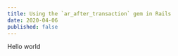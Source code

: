 ```yaml
---
title: Using the `ar_after_transaction` gem in Rails
date: 2020-04-06
published: false
---
```


Hello world
